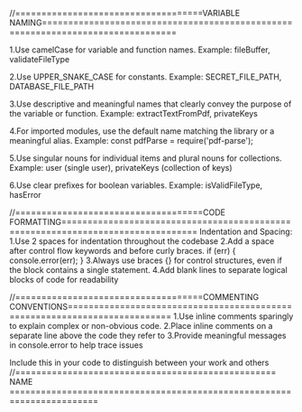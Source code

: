 //====================================VARIABLE NAMING================================================================================

1.Use camelCase for variable and function names.
Example: fileBuffer, validateFileType

2.Use UPPER_SNAKE_CASE for constants.
Example: SECRET_FILE_PATH, DATABASE_FILE_PATH

3.Use descriptive and meaningful names that clearly convey the purpose of the variable or function.
Example: extractTextFromPdf, privateKeys

4.For imported modules, use the default name matching the library or a meaningful alias.
Example: const pdfParse = require('pdf-parse');

5.Use singular nouns for individual items and plural nouns for collections.
Example: user (single user), privateKeys (collection of keys)

6.Use clear prefixes for boolean variables.
Example: isValidFileType, hasError



//====================================CODE FORMATTING================================================================================
Indentation and Spacing:
1.Use 2 spaces for indentation throughout the codebase
2.Add a space after control flow keywords and before curly braces.
if (err) {
  console.error(err);
}
3.Always use braces {} for control structures, even if the block contains a single statement.
4.Add blank lines to separate logical blocks of code for readability

//====================================COMMENTING CONVENTIONS==========================================================================
1.Use inline comments sparingly to explain complex or non-obvious code.
2.Place inline comments on a separate line above the code they refer to
3.Provide meaningful messages in console.error to help trace issues

Include this in your code to distinguish between your work and others
//================================================== NAME =======================================================================